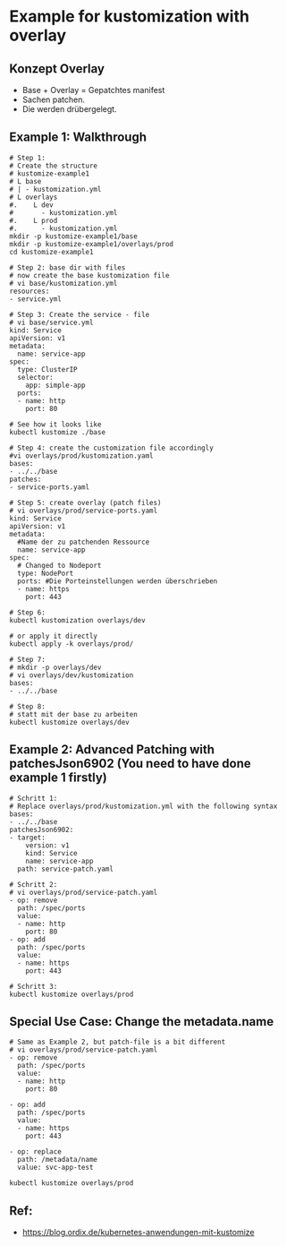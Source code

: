 # Example for kustomization with overlay 

## Konzept Overlay 

  * Base + Overlay = Gepatchtes manifest 
  * Sachen patchen.
  * Die werden drübergelegt. 

## Example 1: Walkthrough 

```
# Step 1:
# Create the structure 
# kustomize-example1
# L base 
# | - kustomization.yml 
# L overlays 
#.    L dev
#       - kustomization.yml 
#.    L prod 
#.      - kustomization.yml 
mkdir -p kustomize-example1/base 
mkdir -p kustomize-example1/overlays/prod 
cd kustomize-example1 

```

```
# Step 2: base dir with files 
# now create the base kustomization file 
# vi base/kustomization.yml
resources:
- service.yml 
```

```
# Step 3: Create the service - file 
# vi base/service.yml 
kind: Service
apiVersion: v1
metadata:
  name: service-app
spec:
  type: ClusterIP
  selector:
    app: simple-app
  ports:
  - name: http
    port: 80 

```

```
# See how it looks like 
kubectl kustomize ./base

```

```
# Step 4: create the customization file accordingly 
#vi overlays/prod/kustomization.yaml
bases:
- ../../base
patches:
- service-ports.yaml
```

```
# Step 5: create overlay (patch files) 
# vi overlays/prod/service-ports.yaml 
kind: Service
apiVersion: v1
metadata:
  #Name der zu patchenden Ressource
  name: service-app 
spec:
  # Changed to Nodeport
  type: NodePort
  ports: #Die Porteinstellungen werden überschrieben
  - name: https
    port: 443 

```


```
# Step 6:
kubectl kustomization overlays/dev

# or apply it directly 
kubectl apply -k overlays/prod/

```

```
# Step 7:
# mkdir -p overlays/dev
# vi overlays/dev/kustomization 
bases:
- ../../base

```

```
# Step 8: 
# statt mit der base zu arbeiten
kubectl kustomize overlays/dev 
```

## Example 2: Advanced Patching with patchesJson6902 (You need to have done example 1 firstly) 

```
# Schritt 1:
# Replace overlays/prod/kustomization.yml with the following syntax 
bases:
- ../../base
patchesJson6902:
- target:
    version: v1
    kind: Service
    name: service-app
  path: service-patch.yaml 
```

```
# Schritt 2:
# vi overlays/prod/service-patch.yaml 
- op: remove
  path: /spec/ports
  value: 
  - name: http
    port: 80
- op: add                                                                                                                                   
  path: /spec/ports
  value: 
  - name: https
    port: 443
```

```
# Schritt 3:
kubectl kustomize overlays/prod 

```


## Special Use Case: Change the metadata.name 

```
# Same as Example 2, but patch-file is a bit different 
# vi overlays/prod/service-patch.yaml 
- op: remove          
  path: /spec/ports
  value:              
  - name: http        
    port: 80          
                      
- op: add             
  path: /spec/ports                                                                                                                         
  value:              
  - name: https       
    port: 443         
                      
- op: replace         
  path: /metadata/name
  value: svc-app-test

```

```
kubectl kustomize overlays/prod 
```

## Ref:

  * https://blog.ordix.de/kubernetes-anwendungen-mit-kustomize



